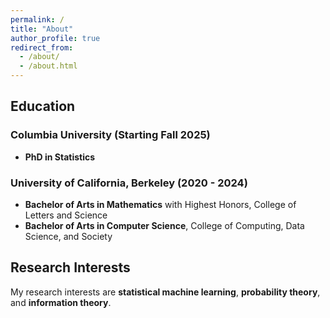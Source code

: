 ```yaml
---
permalink: /
title: "About"
author_profile: true
redirect_from: 
  - /about/
  - /about.html
---
```


## Education

### Columbia University (Starting Fall 2025)
- **PhD in Statistics**

### University of California, Berkeley (2020 - 2024)
- **Bachelor of Arts in Mathematics** with Highest Honors, College of Letters and Science  
- **Bachelor of Arts in Computer Science**, College of Computing, Data Science, and Society

## Research Interests

My research interests are **statistical machine learning**, **probability theory**, and **information theory**.





